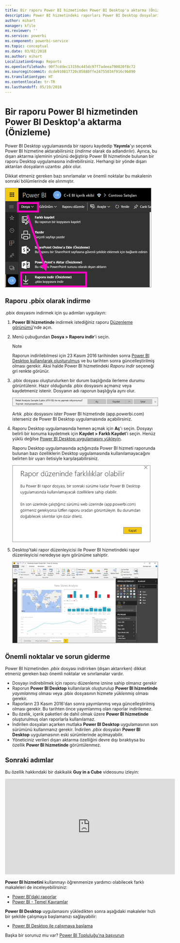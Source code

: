 ```yaml
---
title: Bir raporu Power BI hizmetinden Power BI Desktop'a aktarma (Önizleme)
description: Power BI hizmetindeki raporları Power BI Desktop dosyalarına indirme
author: mihart
manager: kfile
ms.reviewer: ''
ms.service: powerbi
ms.component: powerbi-service
ms.topic: conceptual
ms.date: 03/02/2018
ms.author: mihart
LocalizationGroup: Reports
ms.openlocfilehash: 90f7cddec13159c445dc97f7adeea790020f8c72
ms.sourcegitcommit: dcde910817720c05880ffe24755034f916c9b890
ms.translationtype: HT
ms.contentlocale: tr-TR
ms.lasthandoff: 05/19/2018
---
```

# <a name="export-a-report-from-power-bi-service-to-desktop-preview"></a>Bir raporu Power BI hizmetinden Power BI Desktop'a aktarma (Önizleme)
Power BI Desktop uygulamasında bir raporu kaydedip **Yayımla**'yı seçerek Power BI hizmetine aktarabilirsiniz (*indirme* olarak da adlandırılır). Ayrıca, bu dışarı aktarma işleminin yönünü değiştirip Power BI hizmetinde bulunan bir raporu Desktop uygulamasına indirebilirsiniz. Herhangi bir yönde dışarı aktarılan dosyaların uzantısı *.pbix* olur.

Dikkat etmeniz gereken bazı sınırlamalar ve önemli noktalar bu makalenin sonraki bölümlerinde ele alınmıştır.

![Dosya açılan menüsü](media/service-export-to-pbix/power-bi-file-export.png)

## <a name="download-the-report-as-a-pbix"></a>Raporu .pbix olarak indirme
.pbix dosyasını indirmek için şu adımları uygulayın:

1. **Power BI hizmetinde** indirmek istediğiniz raporu [Düzenleme görünümü](service-reading-view-and-editing-view.md)'nde açın.
2. Menü çubuğundan **Dosya > Raporu indir**'i seçin.
   
   > [!NOTE]
   > Raporun indirilebilmesi için 23 Kasım 2016 tarihinden sonra [Power BI Desktop kullanılarak oluşturulmuş](guided-learning/publishingandsharing.yml?tutorial-step=2) ve bu tarihten sonra güncelleştirilmiş olması gerekir. Aksi halde Power BI hizmetindeki *Raporu indir* seçeneği gri renkte görünür.
   > 
   > 
3. .pbix dosyası oluşturulurken bir durum başlığında ilerleme durumu görüntülenir. Hazır olduğunda .pbix dosyasını açmanız veya kaydetmeniz istenir. Dosyanın adı raporun başlığıyla aynı olur.
   
    ![açma, kaydetme veya iptal etme](media/service-export-to-pbix/power-bi-save-pbix.png)
   
    Artık .pbix dosyasını ister Power BI hizmetinde (app.powerbi.com) isterseniz de Power BI Desktop uygulamasında açabilirsiniz.     
4. Raporu Desktop uygulamasında hemen açmak için **Aç**'ı seçin. Dosyayı belirli bir konuma kaydetmek için **Kaydet > Farklı Kaydet**'i seçin. Henüz yüklü değilse [Power BI Desktop uygulamasını yükleyin](desktop-get-the-desktop.md).
   
    Raporu Desktop uygulamasında açtığınızda Power BI hizmeti raporunda bulunan bazı özelliklerin Desktop uygulamasında kullanılamayacağını belirten bir uyarı iletisiyle karşılaşabilirsiniz.
   
    ![uyarı iletişim kutusu](media/service-export-to-pbix/power-bi-export-to-pbix_2.png)

5. Desktop'taki rapor düzenleyicisi ile Power BI hizmetindeki rapor düzenleyicisi neredeyse aynı görünüme sahiptir.  
   
    ![Masaüstü rapor düzenleyicisi](media/service-export-to-pbix/power-bi-desktop.png)

## <a name="considerations-and-troubleshooting"></a>Önemli noktalar ve sorun giderme
Power BI hizmetinden *.pbix* dosyası indirirken (dışarı aktarırken) dikkat etmeniz gereken bazı önemli noktalar ve sınırlamalar vardır.

* Dosyayı indirebilmek için raporu düzenleme iznine sahip olmanız gerekir
* Raporun **Power BI Desktop** kullanılarak oluşturulup **Power BI hizmetinde** *yayımlanmış* olması veya .pbix dosyasının hizmete *yüklenmiş* olması gerekir.
* Raporların 23 Kasım 2016'dan sonra yayımlanmış veya güncelleştirilmiş olması gerekir. Bu tarihten önce yayımlanmış olan raporlar indirilemez.
* Bu özelik, içerik paketleri de dahil olmak üzere **Power BI hizmetinde** oluşturulmuş olan raporlarla kullanılamaz.
* İndirilen dosyaları açarken mutlaka **Power BI Desktop** uygulamasının son sürümünü kullanmanız gerekir. İndirilen *.pbix* dosyaları **Power BI Desktop** uygulamasının eski sürümlerinde açılmayabilir.
* Yöneticiniz verileri dışarı aktarma özelliğini devre dışı bıraktıysa bu özellik **Power BI hizmetinde** görüntülenmez.

## <a name="next-steps"></a>Sonraki adımlar
Bu özellik hakkındaki bir dakikalık **Guy in a Cube** videosunu izleyin:

<iframe width="560" height="315" src="https://www.youtube.com/embed/ymWqU5jiUl0" frameborder="0" allowfullscreen></iframe>

**Power BI hizmetini** kullanmayı öğrenmenize yardımcı olabilecek farklı makaleleri de inceleyebilirsiniz:

* [Power BI'daki raporlar](service-reports.md)
* [Power BI - Temel Kavramlar](service-basic-concepts.md)

**Power BI Desktop** uygulamasını yükledikten sonra aşağıdaki makaleler hızlı bir şekilde çalışmaya başlamanızı sağlayabilir:

* [Power BI Desktop ile çalışmaya başlama](desktop-getting-started.md)

Başka bir sorunuz mu var? [Power BI Topluluğu'na başvurun](http://community.powerbi.com/)   


